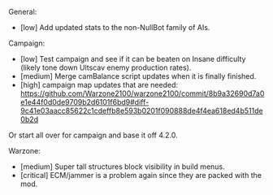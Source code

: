 
General:
- [low] Add updated stats to the non-NullBot family of AIs.

Campaign:
- [low] Test campaign and see if it can be beaten on Insane difficulty (likely tone down Ultscav enemy production rates).
- [medium] Merge camBalance script updates when it is finally finished.
- [high] campaign map updates that are needed: https://github.com/Warzone2100/warzone2100/commit/8b9a32690d7a0e1e44f0d0de9709b2d6101f6bd9#diff-9c41e03aacc85622c1cdeffb8e593b0201f090888de4f4ea618ed4b511de0b2d

Or start all over for campaign and base it off 4.2.0.

Warzone:
- [medium] Super tall structures block visibility in build menus.
- [critical] ECM/jammer is a problem again since they are packed with the mod.
